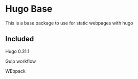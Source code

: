 # Hugo Base

This is a base package to use for static webpages with hugo

## Included

Hugo 0.31.1

Gulp workflow

WEbpack